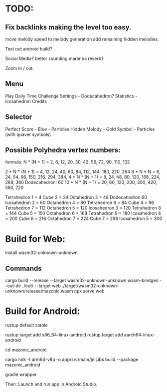 # TODO:
## Fix backlinks making the level too easy.
move melody speed to melody generation
add remaining hidden melodies.

Test out android build?

Social Media?
better sounding marimba
reverb?

Zoom in / out.

## Menu
Play
Daily
Time Challenge
Settings - Dodecahedron?
Statistics - Icosahedron
Credits

## Selector
Perfect Score - Blue - Particles
Hidden Melody - Gold Symbol - Particles (with quaver symbols)

## Possible Polyhedra vertex numbers:

formula:
N * (N + 1) = 2, 6, 12, 20, 30, 42, 56, 72, 90, 110, 132

2 * N * (N + 1) = 4, 12, 24, 40, 60, 84, 112, 144, 180, 220, 264
6 * N * N = 6, 24, 54, 96, 150, 216, 294, 384, 
4 * N * (N + 1) = 8, 24, 48, 80, 120, 168, 224, 288, 360
Dodecahedron: 60
10 * N * (N + 1) = 20, 60, 120, 200, 300, 420, 560, 720

Tetrahedron 1 = 4
Cube 2 = 24
Octahedron 3 = 48
Dodecahedron 60
Icosahedron 2 = 60
Octahedron 4 = 80
Tetrahedron 6 = 84
Cube 4 = 96
Tetrahedron 7 = 112
Octahedron 5 = 120
Icosahedron 3 = 120
Tetrahedron 8 = 144
Cube 5 = 150
Octahedron 6 = 168
Tetrahedron 9 = 180
Icosahedron 4 = 200
Cube 6 = 216
Octahedron 7 = 224
Cube 7 = 296
Icosahedron 5 = 300

# Build for Web:

install wasm32-unknown-unknown

## Commands
cargo build --release --target wasm32-unknown-unknown
wasm-bindgen --out-dir ./out/ --target web ./target/wasm32-unknown-unknown/release/mazonic.wasm
npx serve web

# Build for Android:


rustup default stable

rustup target add x86_64-linux-android
rustup target add aarch64-linux-android

cd mazonic_android

cargo ndk -t arm64-v8a -o app/src/main/jniLibs build --package mazonic_android

gradle wrapper


Then:
Launch and run app in Android Studio.

